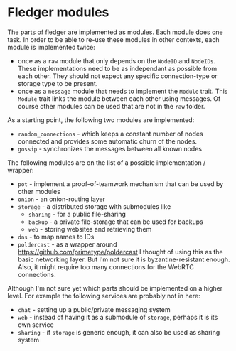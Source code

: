 # Fledger modules

The parts of fledger are implemented as modules.
Each module does one task.
In order to be able to re-use these modules in other contexts, each
module is implemented twice:

- once as a `raw` module that only depends on the `NodeID` and `NodeIDs`.
  These implementations need to be as independant as possible from each other.
  They should not expect any specific connection-type or storage type to be present.
- once as a `message` module that needs to implement the `Module` trait.
  This `Module` trait links the module between each other using messages.
  Of course other modules can be used that are not in the `raw` folder.

As a starting point, the following two modules are implemented:

- `random_connections` - which keeps a constant number of nodes connected
and provides some automatic churn of the nodes.
- `gossip` - synchronizes the messages between all known nodes

The following modules are on the list of a possible implementation / wrapper:

- `pot` - implement a proof-of-teamwork mechanism that can be used by other modules
- `onion` - an onion-routing layer
- `storage` - a distributed storage with submodules like
    - `sharing` - for a public file-sharing
    - `backup` - a private file-storage that can be used for backups
    - `web` - storing websites and retrieving them
- `dns` - to map names to IDs
- `poldercast` - as a wrapper around https://github.com/primetype/poldercast
  I thought of using this as the basic networking layer. But I'm not sure it is
  byzantine-resistant enough. Also, it might require too many connections for
  the WebRTC connections.

Although I'm not sure yet which parts should be implemented on a higher level. For example the
following services are probably not in here:

- `chat` - setting up a public/private messaging system
- `web` - instead of having it as a submodule of `storage`, perhaps it is its own service
- `sharing` - if `storage` is generic enough, it can also be used as sharing system